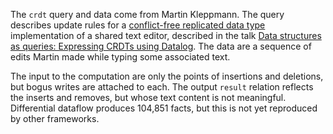 The `crdt` query and data come from Martin Kleppmann. The query describes update rules for a [conflict-free replicated data type](https://en.wikipedia.org/wiki/Conflict-free_replicated_data_type) implementation of a shared text editor, described in the talk [Data structures as queries: Expressing CRDTs using Datalog](https://speakerdeck.com/ept/data-structures-as-queries-expressing-crdts-using-datalog?slide=22). The data are a sequence of edits Martin made while typing some associated text.

The input to the computation are only the points of insertions and deletions, but bogus writes are attached to each. The output `result` relation reflects the inserts and removes, but whose text content is not meaningful. Differential dataflow produces 104,851 facts, but this is not yet reproduced by other frameworks.
